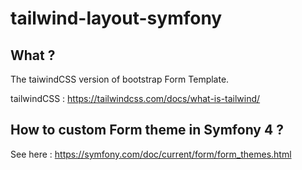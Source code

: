 # tailwind-layout-symfony

## What ?

The taiwindCSS version of bootstrap Form Template.

tailwindCSS : https://tailwindcss.com/docs/what-is-tailwind/

## How to custom Form theme in Symfony 4 ?

See here : https://symfony.com/doc/current/form/form_themes.html
